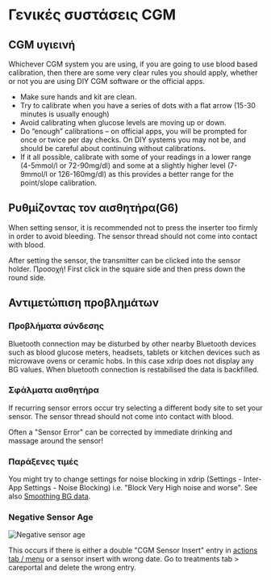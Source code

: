 # Γενικές συστάσεις CGM

## CGM υγιεινή

Whichever CGM system you are using, if you are going to use blood based calibration, then there are some very clear rules you should apply, whether or not you are using DIY CGM software or the official apps.

-   Make sure hands and kit are clean.
-   Try to calibrate when you have a series of dots with a flat arrow (15-30 minutes is usually enough)
-   Avoid calibrating when glucose levels are moving up or down.
-   Do “enough” calibrations – on official apps, you will be prompted for once or twice per day checks. On DIY systems you may not be, and should be careful about continuing without calibrations.
-   If it all possible, calibrate with some of your readings in a lower range (4-5mmol/l or 72-90mg/dl) and some at a slightly higher level (7-9mmol/l or 126-160mg/dl) as this provides a better range for the point/slope calibration.

## Ρυθμίζοντας τον αισθητήρα(G6)

When setting sensor, it is recommended not to press the inserter too firmly in order to avoid bleeding. The sensor thread should not come into contact with blood.

After setting the sensor, the transmitter can be clicked into the sensor holder. Προσοχή! First click in the square side and then press down the round side.

## Αντιμετώπιση προβλημάτων

### Προβλήματα σύνδεσης

Bluetooth connection may be disturbed by other nearby Bluetooth devices such as blood glucose meters, headsets, tablets or kitchen devices such as microwave ovens or ceramic hobs. In this case xdrip does not display any BG values. When bluetooth connection is restabilised the data is backfilled.

### Σφάλματα αισθητήρα

If recurring sensor errors occur try selecting a different body site to set your sensor. The sensor thread should not come into contact with blood.

Often a "Sensor Error" can be corrected by immediate drinking and massage around the sensor!

### Παράξενες τιμές

You might try to change settings for noise blocking in xdrip (Settings - Inter-App Settings - Noise Blocking) i.e. "Block Very High noise and worse". See also [Smoothing BG data](../Usage/Smoothing-Blood-Glucose-Data-in-xDrip.md).

### Negative Sensor Age

![Negative sensor age](../images/Troubleshooting_SensorAge.png)

This occurs if there is either a double "CGM Sensor Insert" entry in [actions tab / menu](../Configuration/Config-Builder#actions) or a sensor insert with wrong date. Go to treatments tab \> careportal and delete the wrong entry.
